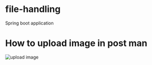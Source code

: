 # file-handling
Spring boot application


# How to upload image in post man 

![upload image](https://user-images.githubusercontent.com/56928006/137576248-e432c448-fcd1-4a30-8eca-81f29fa2cee7.jpg)



